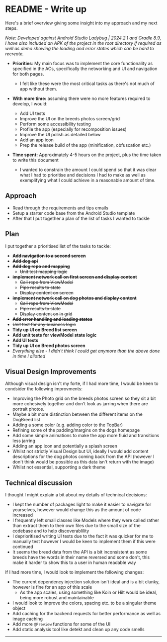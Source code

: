 # README - Write up

Here's a brief overview giving some insight into my approach and my next steps.

*Note: Developed against Android Studio Ladybug | 2024.2.1  and Gradle 8.9,
I have also included an APK of the project in the root directory if required as well as demo 
showing the loading and error states which can be hard to recreate.*

- **Priorities**: My main focus was to implement the core functionality as specified in the ACs, specifically the networking and UI and navigation for both pages.

  - I felt like these were the most critical tasks as there's not much of app without them.

- **With more time:** assuming there were no more features required to develop, I would:

  - Add UI tests
  - Improve the UI on the breeds photos screen/grid
  - Perform some accessibility testing
  - Profile the app (especially for recomposition issues)
  - Improve the UI polish as detailed below
  - Add an app icon
  - Prep the release build of the app (minification, obfuscation etc.)

- **Time spent:** Approximately 4-5 hours on the project, plus the time taken to write this document
  - I wanted to constrain the amount I could spend so that it was clear what I had to prioritise and
decisions I had to make as well as exemplifying what I could achieve in a reasonable amount of time.


## Approach

- Read through the requirements and tips emails
- Setup a starter code base from the Android Studio template
- After that I put together a plan of the list of tasks I wanted to tackle

## Plan

I put together a  prioritised list of the tasks to tackle:

- ~~**Add navigation to a second screen**~~
- ~~**Add dog api**~~
- ~~**Add dog repo and mapping**~~
  - ~~Unit test mapping logic~~
- ~~**implement network call on first screen and display content**~~
  - ~~Call repo from ViewModel~~
  - ~~Pipe results to state~~
  - ~~Display content on screen~~
- ~~**implement network call on dog photos and display content**~~
  - ~~Call repo from ViewModel~~
  - ~~Pipe results to state~~
  - ~~Display content on in grid~~
- ~~**Add error handling and loading states**~~
- ~~Unit test for any business logic~~
- ~~**Tidy up UI on Breed list screen**~~
- **Add unit tests for viewModel state logic**
- **Add UI tests**
- **Tidy up UI on Breed photos screen**
- *Everything else* - *I didn't think I could get anymore than the above done in time I allotted*





## Visual Design Improvements

Although visual design isn't my forte, if I had more time, I would be keen to condsider the following improvments:

- Improving the Photo grid on the breeds photos screen so they sit a bit more cohesively together and don't look as jarring when there are portrait photos.
- Maybe a bit more distinction between the different items on the DogBreed list
- Adding a some color (e.g. adding color to the TopBar)
- Refining some of the padding/margins on the dogs homepage
- Add some simple animations to make the app more fluid and transitions less jarring
- Adding an app icon and potentially a splash screen
- Whilst not strictly Visual Design but UI, ideally I would add content descriptions for the dog photos coming back from the API (however I don't think would be possible as this data isn't return with the image)
- Whilst not essential, supporting a dark theme

## Technical discussion

I thought I might explain a bit about my details of technical decisions: 

- I kept the number of packages light to make it easier to navigate for yourselves, however would change this as the amount of code increased
- I frequently left small classes like Models where they were called rather than extract them to their own files due to the small size of the codebase and to help discoverablility
- I deprioritised writing UI tests due to the fact it was quicker for me to manually test however I would be keen to implement them if this were continued
- It seems the breed data from the API is a bit inconsistent as some breeds have the words in their name reversed and some don't, this make it harder to show this to a user in human readable way 

If I had more time, I would look to implement the following changes:

 
- The current dependency injection solution isn't ideal and is a bit clunky, however is fine for an app of this scale
  - As the app scales, using something like Koin or Hilt would be ideal, being more robust and maintainable
- I would look to improve the colors, spacing etc. to be a singular theme object
- Add caching for the backend requests for better performance as well as image caching
- Add more `@Preview` functions for some of the UI
- Add static analysis tool like detekt and clean up any code smells

---------


 
